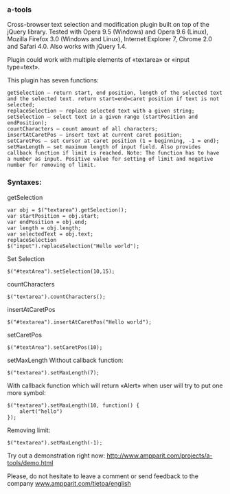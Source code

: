 ### a-tools

Cross-browser text selection and modification plugin built on top of the jQuery library. Tested with Opera 9.5 (Windows) and Opera 9.6 (Linux), Mozilla Firefox 3.0 (Windows and Linux), Internet Explorer 7, Chrome 2.0 and Safari 4.0. Also works with jQuery 1.4.

Plugin could work with multiple elements of «textarea» or «input type=text».

This plugin has seven functions:

	getSelection – return start, end position, length of the selected text and the selected text. return start=end=caret position if text is not selected;
	replaceSelection – replace selected text with a given string;
	setSelection – select text in a given range (startPosition and endPosition);
	countCharacters – count amount of all characters;
	insertAtCaretPos – insert text at current caret position;
	setCaretPos – set cursor at caret position (1 = beginning, -1 = end);
	setMaxLength – set maximum length of input field. Also provides callback function if limit is reached. Note: The function has to have a number as input. Positive value for setting of limit and negative number for removing of limit.

### Syntaxes:

getSelection

	var obj = $("textarea").getSelection();
	var startPosition = obj.start;
	var endPosition = obj.end;
	var length = obj.length;
	var selectedText = obj.text;
	replaceSelection
	$("input").replaceSelection("Hello world");

Set Selection

	$("#textArea").setSelection(10,15);

countCharacters

	$("textarea").countCharacters();

insertAtCaretPos

	$("#textarea").insertAtCaretPos("Hello world");

setCaretPos

	$("#textArea").setCaretPos(10);

setMaxLength
Without callback function:

	$("textarea").setMaxLength(7);

With callback function which will return «Alert» when user will try to put one more symbol:

	$("textarea").setMaxLength(10, function() {
		alert("hello")
	});

Removing limit:

	$("textarea").setMaxLength(-1);

Try out a demonstration right now:
http://www.ampparit.com/projects/a-tools/demo.html

Please, do not hesitate to leave a comment or send feedback to the company
www.ampparit.com/tietoa/english